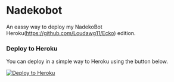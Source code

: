 # Nadekobot
An eassy way to deploy my NadekoBot Heroku(https://github.com/Loudawg11/Ecko) edition.

### Deploy to Heroku

You can deploy in a simple way to Heroku using the button below.

[![Deploy to Heroku](https://www.herokucdn.com/deploy/button.png)](https://dashboard.heroku.com/new-app?template=https://github.com/Loudawg11/Ecko)
